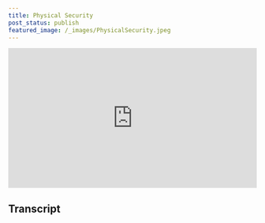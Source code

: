 ```yaml
---
title: Physical Security
post_status: publish
featured_image: /_images/PhysicalSecurity.jpeg
---
```


<div style="padding:56.25% 0 0 0;position:relative;"><iframe src="https://player.vimeo.com/video/844632347?badge=0&amp;autopause=0&amp;player_id=0&amp;app_id=58479" frameborder="0" allow="autoplay; fullscreen; picture-in-picture" allowfullscreen style="position:absolute;top:0;left:0;width:100%;height:100%;" title="054 Physical security"></iframe></div>

<div style="margin-bottom:30px;"></div>

## Transcript

